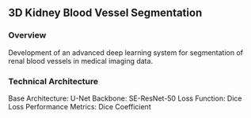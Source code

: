 ## 3D Kidney Blood Vessel Segmentation

### Overview
Development of an advanced deep learning system for segmentation of renal blood vessels in medical imaging data. 

### Technical Architecture
Base Architecture: U-Net
Backbone: SE-ResNet-50
Loss Function: Dice Loss
Performance Metrics: Dice Coefficient
